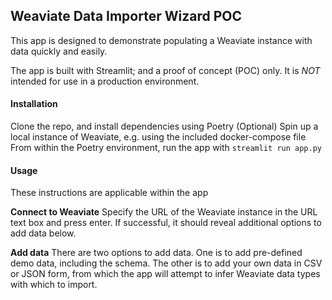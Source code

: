 ## Weaviate Data Importer Wizard POC

This app is designed to demonstrate populating a Weaviate instance with data quickly and easily. 

The app is built with Streamlit; and a proof of concept (POC) only. It is *NOT* intended for use in a production environment. 

#### Installation

Clone the repo, and install dependencies using Poetry
(Optional) Spin up a local instance of Weaviate, e.g. using the included docker-compose file
From within the Poetry environment, run the app with `streamlit run app.py`

#### Usage
These instructions are applicable within the app

**Connect to Weaviate**
Specify the URL of the Weaviate instance in the URL text box and press enter. If successful, it should reveal additional options to add data below.

**Add data**
There are two options to add data. One is to add pre-defined demo data, including the schema. The other is to add your own data in CSV or JSON form, from which the app will attempt to infer Weaviate data types with which to import.

